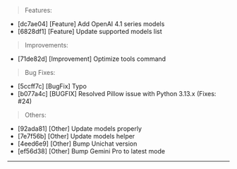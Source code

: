 > Features:
- [dc7ae04] [Feature] Add OpenAI 4.1 series models
- [6828df1] [Feature] Update supported models list

> Improvements:
- [71de82d] [Improvement] Optimize tools command

> Bug Fixes:
- [5ccff7c] [BugFix] Typo
- [b077a4c] [BUGFIX] Resolved Pillow issue with Python 3.13.x (Fixes: #24)

> Others:
- [92ada81] [Other] Update models properly
- [7e7f56b] [Other] Update models helper
- [4eed6e9] [Other] Bump Unichat version
- [ef56d38] [Other] Bump Gemini Pro to latest mode


---
